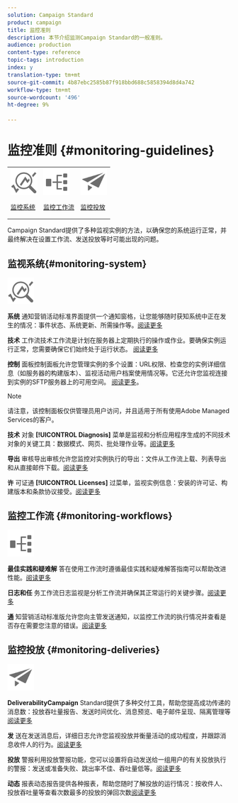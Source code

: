 ```yaml
---
solution: Campaign Standard
product: campaign
title: 监控准则
description: 本节介绍监测Campaign Standard的一般准则。
audience: production
content-type: reference
topic-tags: introduction
index: y
translation-type: tm+mt
source-git-commit: 4b87ebc2585b87f918bbd688c5858394d8d4a742
workflow-type: tm+mt
source-wordcount: '496'
ht-degree: 9%

---
```



# 监控准则 {#monitoring-guidelines}

<table>
<tr><td><img src="assets/do-not-localize/icon_system.svg" width="60px"><p><a href="#monitoring-system">监控系统</a></p></td>
<td><img src="assets/do-not-localize/icon_workflows.svg" width="60px"><p><a href="#moniroting-workflows">监控工作流</a></p></td>
<td><img src="assets/do-not-localize/icon_send.svg" width="60px"><p><a href="#monitoring-deliveries">监控投放</a></p></td></tr>
</table>

Campaign Standard提供了多种监视实例的方法，以确保您的系统运行正常，并最终解决在设置工作流、发送投放等时可能出现的问题。

## 监视系统{#monitoring-system}

<img src="assets/do-not-localize/icon_system.svg" width="60px">

**系统**
通知营销活动标准界面提供一个通知窗格，让您能够随时获知系统中正在发生的情况：事件状态、系统更新、所需操作等。[阅读更多](../../start/using/interface-description.md#top-bar)


**技术**
工作流技术工作流是计划在服务器上定期执行的操作或作业。要确保实例运行正常，您需要确保它们始终处于运行状态。 [阅读更多](../../administration/using/technical-workflows.md)

**控制**
面板控制面板允许您管理实例的多个设置：URL权限、检查您的实例详细信息（如服务器的构建版本）、监视活动用户档案使用情况等。它还允许您监视连接到实例的SFTP服务器上的可用空间。 [阅读更多](https://docs.adobe.com/content/help/zh-Hans/control-panel/using/control-panel-home.html)。

>[!NOTE]
>
>请注意，该控制面板仅供管理员用户访问，并且适用于所有使用Adobe Managed Services的客户。

**技术**
对象 **[!UICONTROL Diagnosis]** 菜单是监视和分析应用程序生成的不同技术对象的关键工具：数据模式、网页、批处理作业等。[阅读更多](../../developing/using/monitoring-data-model-changes.md)

**导出**
审核导出审核允许您监控对实例执行的导出：文件从工作流上载、列表导出和从直接邮件下载。[阅读更多](../../administration/using/auditing-export-logs.md)

**许**
可证通 **[!UICONTROL Licenses]** 过菜单，监视实例信息：安装的许可证、构建版本和条款协议接受。[阅读更多](../../administration/using/licenses.md)

## 监控工作流 {#monitoring-workflows}

<img src="assets/do-not-localize/icon_workflows.svg" width="60px">

**最佳实践和疑难解**
答在使用工作流时遵循最佳实践和疑难解答指南可以帮助改进性能。[阅读更多](../../automating/using/best-practices-workflows.md)

**日志和任**
务工作流日志监视是分析工作流并确保其正常运行的关键步骤。[阅读更多](../../automating/using/monitoring-workflow-execution.md#workflow-log-and-tasks)

**通**
知营销活动标准版允许您向主管发送通知，以监控工作流的执行情况并查看是否存在需要您注意的错误。[阅读更多](../../automating/using/monitoring-workflow-execution.md#error-management)

## 监控投放 {#monitoring-deliveries}

<img src="assets/do-not-localize/icon_send.svg" width="60px">

**DeliverabilityCampaign**
Standard提供了多种交付工具，帮助您提高成功传递的消息数：投放吞吐量报告、发送时间优化、消息预览、电子邮件呈现、隔离管理等[阅读更多](../../sending/using/about-deliverability.md)

**发**
送在发送消息后，详细日志允许您监视投放并衡量活动的成功程度，并跟踪消息收件人的行为。[阅读更多](../../sending/using/monitoring-a-delivery.md)

**投放**
警报利用投放警报功能，您可以设置将自动发送给一组用户的有关投放执行的警报：发送或准备失败、跳出率不佳、吞吐量低等。[阅读更多](../../sending/using/receiving-alerts-when-failures-happen.md)

**动态**
报表动态报告提供各种报表，帮助您随时了解投放的运行情况：按收件人、投放吞吐量等查看次数最多的投放的弹回次数[阅读更多](../../reporting/using/about-dynamic-reports.md)
